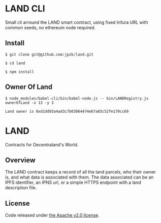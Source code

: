 # LAND CLI 

Small cli arround the LAND smart contract, using fixed Infura URL with common seeds, no ethereum node required.

## Install
`$ git clone git@github.com:jpzk/land.git` 

`$ cd land`

`$ npm install`

## Owner Of Land

`$ node_modules/babel-cli/bin/babel-node.js -- bin/LANDRegistry.js ownerOfLand -x 13 -y 3`

`Land owner is 0xd1dd93a4ad3c7b03064474e67a03c52fe170cc69`

# LAND

Contracts for Decentraland's World.

## Overview

The LAND contract keeps a record of all the land parcels, who their owner is,
and what data is associated with them. The data associated can be an IPFS
identifier, an IPNS url, or a simple HTTPS endpoint with a land description
file.

## License

Code released under [the Apache v2.0 license](https://github.com/decentraland/land/blob/master/LICENSE).
